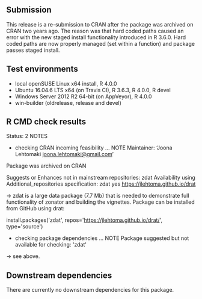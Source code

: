 ## Submission

This release is a re-submission to CRAN after the package was archived on CRAN
two years ago. The reason was that hard coded paths caused an error
with the new staged install functionality introduced in R 3.6.0. Hard coded 
paths are now properly managed (set within a function) and package passes
staged install. 

## Test environments

* local openSUSE Linux x64 install, R 4.0.0
* Ubuntu 16.04.6 LTS x64 (on Travis CI), R 3.6.3, R 4.0.0, R devel
* Windows Server 2012 R2 64-bit (on AppVeyor), R 4.0.0
* win-builder (oldrelease, release and devel)

## R CMD check results

Status: 2 NOTES

* checking CRAN incoming feasibility ... NOTE
Maintainer: ‘Joona Lehtomaki <joona.lehtomaki@gmail.com>’

Package was archived on CRAN

Suggests or Enhances not in mainstream repositories:
  zdat
Availability using Additional_repositories specification:
  zdat   yes   https://jlehtoma.github.io/drat

-> zdat is a large data package (7.7 Mb) that is needed
to demonstrate full functionality of zonator and building 
the vignettes. Package can be installed from GitHub using drat:

install.packages('zdat', repos='https://jlehtoma.github.io/drat/', type='source')

* checking package dependencies ... NOTE
Package suggested but not available for checking: 'zdat'

-> see above.

## Downstream dependencies

There are currently no downstream dependencies for this package.
